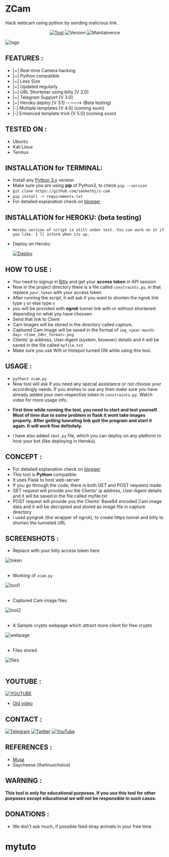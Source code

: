 # ZCam
Hack webcam using python by sending malicious link.

<p align="center">
<a href="https://github.com/sankethj/z-cam/"><img title="Tool" src="https://img.shields.io/badge/Tool-ZCam-green.svg?style=for-the-badge"></a>
<a><img title="Version" src="https://img.shields.io/badge/Version-2.0-green.svg?style=for-the-badge"></a>
<a><img title="Maintainence" src="https://img.shields.io/badge/Maintenance-Yes-green.svg?style=for-the-badge"></a>
</p>

![logo](/Images/zcam_logo1.png)
  
## FEATURES :
* [+] Real-time Camera hacking
* [+] Python compatible
* [+] Less Size
* [+] Updated regularly
* [+] URL Shortener using bitly   [V 2.0]
* [+] Telegram Support  [V 3.0]
* [+] Heroku deploy [V 3.1]  -----> (Beta testing)
* [-] Multiple templates [V 4.0]        (coming soon)
* [-] Enhanced template trick [V 5.0]        (coming soon)

## TESTED ON :
* Ubuntu
* Kali Linux
* Termux

## INSTALLATION for TERMINAL:
* Install any [Python 3.x](https://docs.python-guide.org/starting/install3/linux/) version
* Make sure you are using **pip** of Python3, to check `pip --version`
* `git clone https://github.com/sankethj/z-cam`
* `pip install -r requirements.txt`
* For detailed explanation check on [blogger](https://zansecurity.blogspot.com/2022/02/the-first-python-compatible-camera.html)

## INSTALLATION for HEROKU: (beta testing)
* `Heroku version of script is still under test. You can work on it if you like. I'll inform when its up.`
* Deploy on Heroku

  [![Deploy](https://www.herokucdn.com/deploy/button.svg)](https://heroku.com/deploy?template=https://github.com/sankethj/z-cam)

## HOW TO USE :
- You need to signup in [Bitly](https://bitly.com/a/sign_up) and get your **access token** in API session
- Now in the project directory there is a file called `constraints.py`, in that replace `your_token` with your access token
- After running the script, it will ask if you want to shorten the ngrok link type `y` or else type `n`
- you will be provided with **ngrok** tunnel link with or without shortened depending on what yoy have choosen
- Send that link to Client 
- Cam Images will be stored in the directory called capture.
- Captured Cam Image will be saved in the format of `img_<year-month-day> <time_24hr_format>.png`
- Clients' ip address, User-Agent (system, browser) details and it will be saved in the file called `myfile.txt`
- Make sure you use Wifi or Hotspot turned ON while using this tool.

## USAGE :
* `python3 zcam.py`
* Now tool will ask if you need any special assistance or not choose your accordingly needs. If you wishes to use any then make sure you have already added your own respective token in `constraints.py`. Watch video for more usage info.
- **First time while running the tool, you need to start and test yourself. Most of time due to some problem in flask it wont take images properly. After getting tunneling link quit the program and start it again. It will work fine definitely.**
* I have also added `zbot.py` file, which you can deploy on any platform to host your bot (like deploying in Heroku).

## CONCEPT :
- For detailed explanation check on [blogger](https://zansecurity.blogspot.com/2022/02/the-first-python-compatible-camera.html)
- This tool is **Python** compatible
- It uses Flask to host web-server
- If you go through the code, there is both GET and POST requests made.
- GET request will provide you the Clients' ip address, User-Agent details and it will be saved in the file called myfile.txt
- POST request will provide you the Clients' Base64 encoded Cam image data and it will be decrypted and stored as image file in capture directory 
- I used pyngrok (the wrapper of ngrok), to create https tunnel and bitly to shorten the tunneled URL

## SCREENSHOTS :
* Replace with your bitly access token here 

![token](/Images/token1.jpg)
<br></br>
* Working of `zcam.py`

![tool1](/Images/tool1.png)
<br></br>
* Captured Cam image files

![tool2](/Images/tool2.png)
<br></br>
* A Sample crypto webpage which attract more client for free crypto

![webpage](/Images/webpage.png)
<br></br>
* Files stored

![files](/Images/final1.jpg) 
<br></br>

## YOUTUBE :
[![YOUTUBE](/Images/imageonline-co-logoadded.png)](https://youtu.be/tMtVHLnd8XE)
* [Old video](https://www.youtube.com/embed/oy1LLH7Wt_4)

## CONTACT :
[![Telegram](https://img.shields.io/badge/TELEGRAM-Team_ETF-blue?style=for-the-badge&logo=telegram)](https://t.me/Team_ETF)
[![Twitter](https://img.shields.io/badge/TWITTER-SANKETH-blue?style=for-the-badge&logo=twitter)](https://twitter.com/SankethZ4N)
<a href="https://www.youtube.com/channel/UCJnx0yDhcTLWM3ZrAtSvaIw"><img title="YouTube" src="https://img.shields.io/badge/YouTube-Team ETF-blue?style=for-the-badge&logo=Youtube"></a>

## REFERENCES :
- [Musa](https://stackoverflow.com/users/1353011/musa) 
- Saycheese (thelinuxchoice)

## WARNING : 
**This tool is only for educational purposes. If you use this tool for other purposes except educational we will not be responsible in such cases.**

## DONATIONS :
- We don't ask much, if possible feed stray animals in your free time. 
# mytuto

